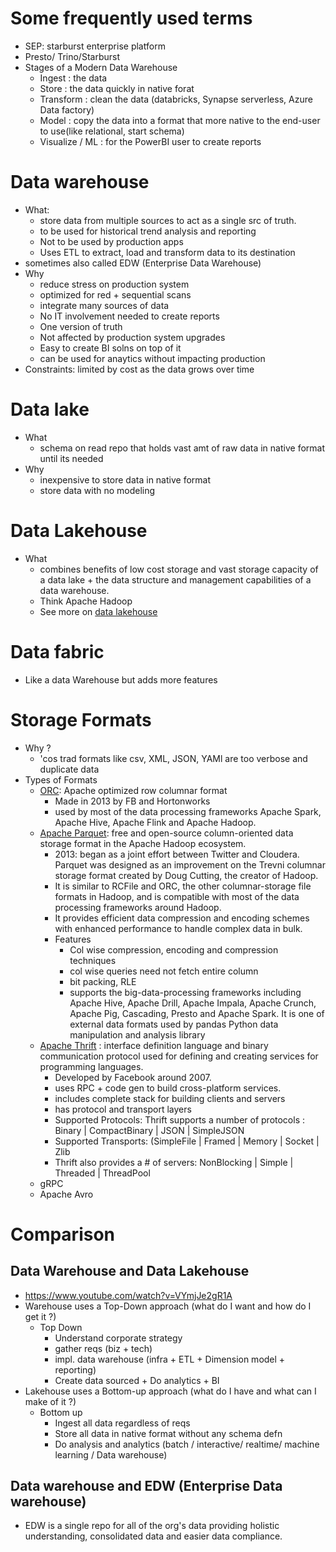 # Some frequently used terms
- SEP: starburst enterprise platform
- Presto/ Trino/Starburst
- Stages of a Modern Data Warehouse
  - Ingest : the data 
  - Store : the data quickly in native forat
  - Transform : clean the data (databricks, Synapse serverless, Azure Data factory)
  - Model : copy the data into a format that more native to the end-user to use(like relational, start schema)
  - Visualize / ML : for the PowerBI user to create reports

# Data warehouse
- What:
   - store data from multiple sources to act as a single src of truth. 
   - to be used for historical trend analysis and reporting
   - Not to be used by production apps
   - Uses ETL to extract, load and transform data to its destination 
 - sometimes also called EDW (Enterprise Data Warehouse)
- Why
  - reduce stress on production system
  - optimized for red + sequential scans
  - integrate many sources of data
  - No IT involvement needed to create reports
  - One version of truth
  - Not affected by production system upgrades
  - Easy to create BI solns on top of it
  - can be used for anaytics without impacting production
- Constraints: limited by cost as the data grows over time

# Data lake
- What 
  - schema on read repo that holds vast amt of raw data in native format until its needed
- Why
  - inexpensive to store data in native format
  - store data with no modeling
    
# Data Lakehouse 
- What
  - combines benefits of low cost storage and vast storage capacity of a data lake + the data structure and management capabilities of a data warehouse.
  - Think Apache Hadoop
  - See more on [data lakehouse](https://www.ibm.com/topics/data-lakehouse)
# Data fabric
- Like a data Warehouse but adds more features 

# Storage Formats
- Why ?
  - 'cos trad formats like csv, XML, JSON, YAMl are too verbose and duplicate data
- Types of Formats
  - [ORC](https://en.wikipedia.org/wiki/Apache_ORC): Apache optimized row columnar format
    - Made in 2013 by FB and Hortonworks
    - used by most of the data processing frameworks Apache Spark, Apache Hive, Apache Flink and Apache Hadoop.
  - [Apache Parquet](https://en.wikipedia.org/wiki/Apache_Parquet):  free and open-source column-oriented data storage format in the Apache Hadoop ecosystem.
    - 2013: began as a joint effort between Twitter and Cloudera. Parquet was designed as an improvement on the Trevni columnar storage format created by Doug Cutting, the creator of Hadoop.
    - It is similar to RCFile and ORC, the other columnar-storage file formats in Hadoop, and is compatible with most of the data processing frameworks around Hadoop.
    - It provides efficient data compression and encoding schemes with enhanced performance to handle complex data in bulk.
    - Features
      - Col wise compression, encoding and compression techniques
      - col wise queries need not fetch entire column
      - bit packing, RLE
      - supports the big-data-processing frameworks including Apache Hive, Apache Drill, Apache Impala, Apache Crunch, Apache Pig, Cascading, Presto and Apache Spark. It is one of external data formats used by pandas Python data manipulation and analysis library
  - [Apache Thrift](https://en.wikipedia.org/wiki/Apache_Thrift) :  interface definition language and binary communication protocol used for defining and creating services for programming languages.
    - Developed by Facebook around 2007.
    - uses RPC + code gen to build cross-platform services.
    - includes complete stack for building clients and servers
    - has protocol and transport layers
    - Supported Protocols: Thrift supports a number of protocols : Binary | CompactBinary | JSON | SimpleJSON
    - Supported Transports: (SimpleFile | Framed | Memory | Socket | Zlib
    - Thrift also provides a # of servers: NonBlocking | Simple | Threaded | ThreadPool
  - gRPC
  - Apache Avro

 # Comparison
 ## Data Warehouse and Data Lakehouse
 - https://www.youtube.com/watch?v=VYmjJe2gR1A
 - Warehouse uses a Top-Down approach (what do I want and how do I get it ?)
   - Top Down
     - Understand corporate strategy
     - gather reqs (biz + tech)
     - impl. data warehouse (infra + ETL + Dimension model + reporting)
     - Create data sourced + Do analytics + BI 
 - Lakehouse uses a Bottom-up approach (what do I have and what can I make of it ?)
   - Bottom up
     - Ingest all data regardless of reqs
     - Store all data in native format without any schema defn
     - Do analysis and analytics (batch / interactive/ realtime/ machine learning / Data warehouse)
  ## Data warehouse and EDW (Enterprise Data warehouse)
  - EDW is a single repo for all of the org's data providing holistic understanding, consolidated data and easier data compliance.
